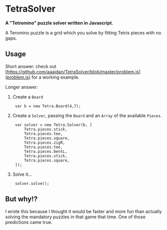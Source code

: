 # TetraSolver
**A "Tetromino" puzzle solver written in Javascript.**

A Teromino puzzle is a grid which you solve by fitting Tetris pieces with no gaps.

## Usage

Short answer: check out [https://github.com/aaaidan/TetraSolver/blob/master/problem.js](problem.js) for a working example. 

Longer answer:

1. Create a `Board`

        var b = new Tetra.Board(4,7);

2. Create a `Solver`, passing the `Board` and an `Array` of the available `Pieces`.

        var solver = new Tetra.Solver(b, [
        	Tetra.pieces.stick,
        	Tetra.pieces.tee,
        	Tetra.pieces.square,
        	Tetra.pieces.zigR,
        	Tetra.pieces.tee,
        	Tetra.pieces.bentL,
        	Tetra.pieces.stick,
        	Tetra.pieces.square,
        ]);

3. Solve it...

        solver.solve();

## But why!?
I wrote this because I thought it would be faster and more fun than actually solving the mandatory puzzles in that game that time. One of those predictions came true.
